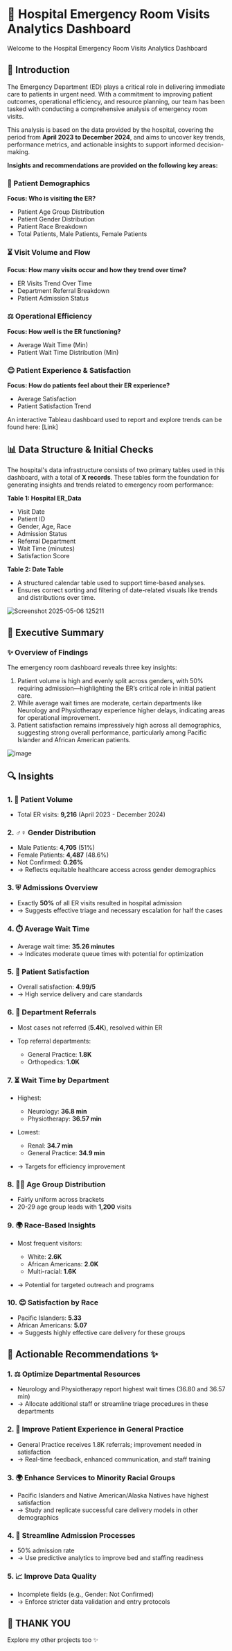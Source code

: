 # 🏥 Hospital Emergency Room Visits Analytics Dashboard



Welcome to the Hospital Emergency Room Visits Analytics Dashboard



## 📝 Introduction

The Emergency Department (ED) plays a critical role in delivering immediate care to patients in urgent need. With a commitment to improving patient outcomes, operational efficiency, and resource planning, our team has been tasked with conducting a comprehensive analysis of emergency room visits.

This analysis is based on the data provided by the hospital, covering the period from **April 2023 to December 2024**, and aims to uncover key trends, performance metrics, and actionable insights to support informed decision-making.

**Insights and recommendations are provided on the following key areas:**

### 📆 Patient Demographics

**Focus: Who is visiting the ER?**

* Patient Age Group Distribution
* Patient Gender Distribution
* Patient Race Breakdown
* Total Patients, Male Patients, Female Patients

### ⏳ Visit Volume and Flow

**Focus: How many visits occur and how they trend over time?**

* ER Visits Trend Over Time
* Department Referral Breakdown
* Patient Admission Status

### ⚖️ Operational Efficiency

**Focus: How well is the ER functioning?**

* Average Wait Time (Min)
* Patient Wait Time Distribution (Min)

### 😊 Patient Experience & Satisfaction

**Focus: How do patients feel about their ER experience?**

* Average Satisfaction
* Patient Satisfaction Trend

An interactive Tableau dashboard used to report and explore trends can be found here: \[Link]



## 📊 Data Structure & Initial Checks

The hospital's data infrastructure consists of two primary tables used in this dashboard, with a total of **X records**. These tables form the foundation for generating insights and trends related to emergency room performance:

**Table 1: Hospital ER\_Data**

* Visit Date
* Patient ID
* Gender, Age, Race
* Admission Status
* Referral Department
* Wait Time (minutes)
* Satisfaction Score

**Table 2: Date Table**

* A structured calendar table used to support time-based analyses.
* Ensures correct sorting and filtering of date-related visuals like trends and distributions over time.

![Screenshot 2025-05-06 125211](https://github.com/user-attachments/assets/b27f634a-e50c-4079-a49b-d47f20cd3f63)


## 📃 Executive Summary

### ✨ Overview of Findings

The emergency room dashboard reveals three key insights:

1. Patient volume is high and evenly split across genders, with 50% requiring admission—highlighting the ER’s critical role in initial patient care.
2. While average wait times are moderate, certain departments like Neurology and Physiotherapy experience higher delays, indicating areas for operational improvement.
3. Patient satisfaction remains impressively high across all demographics, suggesting strong overall performance, particularly among Pacific Islander and African American patients.

![image](https://github.com/user-attachments/assets/37c5e8ca-3342-4af7-8dce-e1e93c2a655e)

## 🔍 Insights

### 1. 🤔 Patient Volume

* Total ER visits: **9,216** (April 2023 - December 2024)

### 2. ♂️♀️ Gender Distribution

* Male Patients: **4,705** (51%)
* Female Patients: **4,487** (48.6%)
* Not Confirmed: **0.26%**
* → Reflects equitable healthcare access across gender demographics

### 3. ⛨️ Admissions Overview

* Exactly **50%** of all ER visits resulted in hospital admission
* → Suggests effective triage and necessary escalation for half the cases

### 4. ⏱️ Average Wait Time

* Average wait time: **35.26 minutes**
* → Indicates moderate queue times with potential for optimization

### 5. 🌟 Patient Satisfaction

* Overall satisfaction: **4.99/5**
* → High service delivery and care standards

### 6. 🏥 Department Referrals

* Most cases not referred (**5.4K**), resolved within ER
* Top referral departments:

  * General Practice: **1.8K**
  * Orthopedics: **1.0K**

### 7. ⏳ Wait Time by Department

* Highest:

  * Neurology: **36.8 min**
  * Physiotherapy: **36.57 min**
* Lowest:

  * Renal: **34.7 min**
  * General Practice: **34.9 min**
* → Targets for efficiency improvement

### 8. 👶👧 Age Group Distribution

* Fairly uniform across brackets
* 20-29 age group leads with **1,200** visits

### 9. 🌍 Race-Based Insights

* Most frequent visitors:

  * White: **2.6K**
  * African Americans: **2.0K**
  * Multi-racial: **1.6K**
* → Potential for targeted outreach and programs

### 10. 😊 Satisfaction by Race

* Pacific Islanders: **5.33**
* African Americans: **5.07**
* → Suggests highly effective care delivery for these groups



## 🔗 Actionable Recommendations ✨

### 1. ⚖️ Optimize Departmental Resources

* Neurology and Physiotherapy report highest wait times (36.80 and 36.57 min)
* → Allocate additional staff or streamline triage procedures in these departments

### 2. 🙌 Improve Patient Experience in General Practice

* General Practice receives 1.8K referrals; improvement needed in satisfaction
* → Real-time feedback, enhanced communication, and staff training

### 3. 🌍 Enhance Services to Minority Racial Groups

* Pacific Islanders and Native American/Alaska Natives have highest satisfaction
* → Study and replicate successful care delivery models in other demographics

### 4. 🏥 Streamline Admission Processes

* 50% admission rate
* → Use predictive analytics to improve bed and staffing readiness

### 5. 📈 Improve Data Quality

* Incomplete fields (e.g., Gender: Not Confirmed)
* → Enforce stricter data validation and entry protocols



## 🙏 THANK YOU

Explore my other projects too ✨
